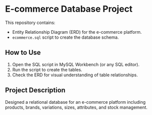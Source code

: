 # E-commerce Database Project

This repository contains:
- Entity Relationship Diagram (ERD) for the e-commerce platform.
- `ecommerce.sql` script to create the database schema.

## How to Use

1. Open the SQL script in MySQL Workbench (or any SQL editor).
2. Run the script to create the tables.
3. Check the ERD for visual understanding of table relationships.



## Project Description
Designed a relational database for an e-commerce platform including products, brands, variations, sizes, attributes, and stock management.
